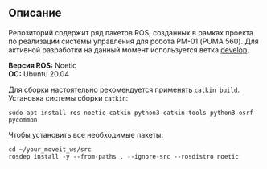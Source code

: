 ## Описание

Репозиторий содержит ряд пакетов ROS, созданных в рамках проекта по реализации системы управления для робота РМ-01 (PUMA 560). Для активной разработки на данный момент используется ветка [develop](https://github.com/skbmir/puma01/tree/develop).

**Версия ROS:** Noetic  
**ОС:** Ubuntu 20.04

Для сборки настоятельно рекомендуется применять `catkin build`. Установка системы сборки `catkin`: 
```
sudo apt install ros-noetic-catkin python3-catkin-tools python3-osrf-pycommon
``` 

Чтобы установить все необходимые пакеты:
```
cd ~/your_moveit_ws/src 
rosdep install -y --from-paths . --ignore-src --rosdistro noetic
```
<!-- 
Докачка необходимых пакетов, но они должны автоматически скачаться, если правильно заполнены файлы package.xml: 

ros_control_boilerplate:
sudo apt-get install ros-noetic-ros-control-boilerplate 

rosparam shortcuts:
sudo apt-get install ros-$ROS_DISTRO-rosparam-shortcuts

moveit:
sudo apt-get install ros-noetic-moveit
-->

<!--
## Описание пакетов:
**1. puma01_description:** URDF робота;   
**2. puma01_control:** кастомные контроллеры ros_control, а также файл с их конфигурацией;  
**3. puma01_gazebo:** launch-файлы для запуска симуляции Gazebo;  
**4. puma01_moveit:** пакет создан автоматически при помощи MoveIt Setup Assistant;  
**5. puma01_hardware_interface:** интерфейс робота, реализованный на основе ros_control_boilerplate;   
**6. puma01_trajectory_executer:** специфичная ROS-нода, реализующая примитивный алгоритм выполнения траектории;  
-->

<!--
## TO-DO
- добавить команды, используемые для запуска всего
- по-английски всё писать может??
-->

